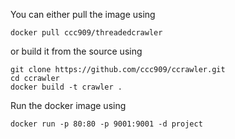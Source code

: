You can either pull the image using 
```
docker pull ccc909/threadedcrawler
```
or build it from the source using
```
git clone https://github.com/ccc909/ccrawler.git
cd ccrawler
docker build -t crawler .
```
Run the docker image using
```
docker run -p 80:80 -p 9001:9001 -d project
```
